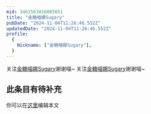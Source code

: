 ```yaml
---
mid: 3461563816085651
title: "金糖喵娜Sugary"
pubDate: "2024-11-04T11:26:46.552Z"
updatedDate: "2024-11-04T11:26:46.552Z"
profile:
  {
    Nickname: ["金糖喵娜Sugary"],
  }
---
```


关注[金糖喵娜Sugary](https://space.bilibili.com/3461563816085651)谢谢喵~ 关注[金糖喵娜Sugary](https://space.bilibili.com/3461563816085651)谢谢喵~

## 此条目有待补充
你可以在[这里](https://github.com/Yuhanawa/VTuber.ICU/edit/master/src/content/v/金糖喵娜Sugary/index.md)编辑本文
